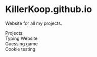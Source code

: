 # KillerKoop.github.io

Website for all my projects.

Projects:<br>
Typing Website
<br>
Guessing game
<br>
Cookie testing
